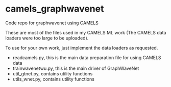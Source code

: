 # camels_graphwavenet
Code repo for graphwavenet using CAMELS

These are most of the files used in my CAMELS ML work (The CAMELS data loaders were too large to be uploaded).

To use for your own work, just implement the data loaders as requested.

- readcamels.py, this is the main data preparation file for using CAMELS data
- trainwavenetwu.py, this is the main driver of GraphWaveNet
- util_gtnet.py, contains utility functions
- utils_wnet.py, contains utility functions
